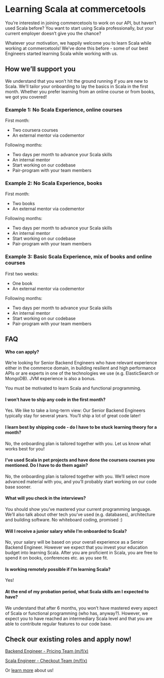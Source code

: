 # Learning Scala at commercetools
You’re interested in joining commercetools to work on our API, but haven’t used Scala before? You want to start using Scala professionally, but your current employer doesn’t give you the chance?

Whatever your motivation, we happily welcome you to learn Scala while working at commercetools! We’ve done this before - some of our best Engineers started learning Scala while working with us.

## How we’ll support you
We understand that you won’t hit the ground running if you are new to Scala. We’ll tailor your onboarding to lay the basics in Scala in the first month. Whether you prefer learning from an online course or from books, we got you covered!

### Example 1: No Scala Experience, online courses

First month:
* Two coursera courses
* An external mentor via codementor

Following months:
* Two days per month to advance your Scala skills
* An internal mentor
* Start working on our codebase
* Pair-program with your team members

### Example 2: No Scala Experience, books

First month:
* Two books
* An external mentor via codementor

Following months:
* Two days per month to advance your Scala skills
* An internal mentor
* Start working on our codebase
* Pair-program with your team members

### Example 3: Basic Scala Experience, mix of books and online courses

First two weeks:
* One book
* An external mentor via codementor

Following months:
* Two days per month to advance your Scala skills
* An internal mentor
* Start working on our codebase
* Pair-program with your team members


## FAQ

#### Who can apply?

We’re looking for Senior Backend Engineers who have relevant experience either in the commerce domain, in building resilient and high performance APIs or are experts in one of the technologies we use (e.g. ElasticSearch or MongoDB). JVM experience is also a bonus.

You must be motivated to learn Scala and functional programming.

#### I won’t have to ship any code in the first month?

Yes. We like to take a long-term view: Our Senior Backend Engineers typically stay for several years. You’ll ship a lot of great code later!

#### I learn best by shipping code - do I have to be stuck learning theory for a month?

No, the onboarding plan is tailored together with you. Let us know what works best for you!

#### I’ve used Scala in pet projects and have done the coursera courses you mentioned. Do I have to do them again?

No, the onboarding plan is tailored together with you. We’ll select more advanced material with you, and you’ll probably start working on our code base sooner.

#### What will you check in the interviews?

You should show you’ve mastered your current programming language. We’ll also talk about other tech you’ve used (e.g. databases), architecture and building software. No whiteboard coding, promised :)

#### Will I receive a junior salary while I’m onboarded to Scala?

No, your salary will be based on your overall experience as a Senior Backend Engineer. However we expect that you invest your education budget into learning Scala. After you are proficient in Scala, you are free to spend it on books, conferences etc. as you see fit.

#### Is working remotely possible if I’m learning Scala?

Yes!

#### At the end of my probation period, what Scala skills am I expected to have?

We understand that after 6 months, you won’t have mastered every aspect of Scala or functional programming (who has, anyway?). However, we expect you to have reached an intermediary Scala level and that you are able to contribute regular features to our code base.


## Check our existing roles and apply now!

[Backend Engineer - Pricing Team (m/f/x)](https://boards.greenhouse.io/commercetools/jobs/4586157003)

[Scala Engineer - Checkout Team (m/f/x)](https://boards.greenhouse.io/commercetools/jobs/4577319003)

Or [learn more](https://commercetools.com/careers) about us!
